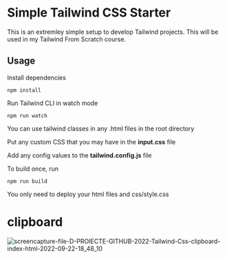 # Simple Tailwind CSS Starter

This is an extremley simple setup to develop Tailwind projects. This will be used in my Tailwind From Scratch course.

## Usage

Install dependencies

```
npm install
```

Run Tailwind CLI in watch mode

```
npm run watch
```

You can use tailwind classes in any .html files in the root directory

Put any custom CSS that you may have in the **input.css** file

Add any config values to the **tailwind.config.js** file

To build once, run

```
npm run build
```

You only need to deploy your html files and css/style.css
# clipboard

![screencapture-file-D-PROIECTE-GITHUB-2022-Tailwind-Css-clipboard-index-html-2022-09-22-18_48_10](https://user-images.githubusercontent.com/100482638/191793397-2e7d10f7-0063-438c-93be-04bb9cce903e.png)
